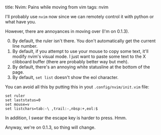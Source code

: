 title: Nvim: Pains while moving from vim
tags: nvim

I'll probably use `nvim` now since we can remotely control it with python or what have you.

However, there are annoyances in moving over (I'm on 0.1.3).

0. By default, the ruler isn't there. You don't automatically get the current line number.
0. By default, if you attempt to use your mouse to copy some text, it'll modify nvim's visual mode. I just want to paste some text to the X clibboard buffer (there are probably better way but meh).
0. By default, there's an annoying white statusline at the bottom of the page.
0. By default, `set list` doesn't show the eol character.

You can avoid all this by putting this in yout `.config/nvim/init.vim` file:

    set ruler
    set laststatus=0
    set mouse=v
    set listchars=tab:-\ ,trail:-,nbsp:+,eol:$

In addition, I swear the escape key is harder to press. Hmm.

Anyway, we're on 0.1.3, so thing will change.
